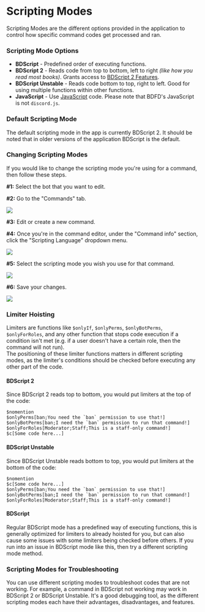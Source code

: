 # Scripting Modes
Scripting Modes are the different options provided in the application to control how specific command codes get processed and ran.

### Scripting Mode Options
- **BDScript** - Predefined order of executing functions.
- **BDScript 2** - Reads code from top to bottom, left to right *(like how you read most books)*. Grants access to [BDScript 2 Features](./bdscript2).
- **BDScript Unstable** - Reads code bottom to top, right to left. Good for using multiple functions within other functions.
- **JavaScript** - Use [JavaScript](/src/javascript/introduction.md) code. Please note that BDFD's JavaScript is not `discord.js`.

### Default Scripting Mode
The default scripting mode in the app is currently BDScript 2. It should be noted that in older versions of the application BDScript is the default.

### Changing Scripting Modes
If you would like to change the scripting mode you're using for a command, then follow these steps.

**#1:** Select the bot that you want to edit.

**#2:** Go to the "Commands" tab.

![](https://user-images.githubusercontent.com/69215413/141648197-1a41e333-6ba4-4244-83ae-b193d4e94646.png)

**#3:** Edit or create a new command.

**#4:** Once you're in the command editor, under the "Command info" section, click the "Scripting Language" dropdown menu.

![](https://user-images.githubusercontent.com/69215413/141650661-dd6c6430-0bf7-4d88-824d-07b09bef973c.png)


**#5:** Select the scripting mode you wish you use for that command.

![](https://user-images.githubusercontent.com/69215413/141650838-6bf45e2e-dc6e-4cab-9704-0b46437cf6e0.png)

**#6:** Save your changes.

![](https://user-images.githubusercontent.com/69215413/141647785-9c21d996-7ee1-41cb-9737-52635bf1c4ed.png)

### Limiter Hoisting
Limiters are functions like `$onlyIf`, `$onlyPerms`, `$onlyBotPerms`, `$onlyForRoles`, and any other function that stops code execution if a condition isn't met (e.g. if a user doesn't have a certain role, then the command will not run).\
The positioning of these limiter functions matters in different scripting modes, as the limiter's conditions should be checked before executing any other part of the code.

#### BDScript 2
Since BDScript 2 reads top to bottom, you would put limiters at the top of the code:
```
$nomention
$onlyPerms[ban;You need the `ban` permission to use that!]
$onlyBotPerms[ban;I need the `ban` permission to run that command!]
$onlyForRoles[Moderator;Staff;This is a staff-only command!]
$c[Some code here...]
```

#### BDScript Unstable
Since BDScript Unstable reads bottom to top, you would put limiters at the bottom of the code:
```
$nomention
$c[Some code here...]
$onlyPerms[ban;You need the `ban` permission to use that!]
$onlyBotPerms[ban;I need the `ban` permission to run that command!]
$onlyForRoles[Moderator;Staff;This is a staff-only command!]
```

#### BDScript
Regular BDScript mode has a predefined way of executing functions, this is generally optimized for limiters to already hoisted for you, but can also cause some issues with some limiters being checked before others. If you run into an issue in BDScript mode like this, then try a different scripting mode method.

### Scripting Modes for Troubleshooting
You can use different scripting modes to troubleshoot codes that are not working. For example, a command in BDScript not working may work in BDScript 2 or BDScript Unstable. It's a good debugging tool, as the different scripting modes each have their advantages, disadvantages, and features.